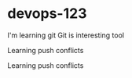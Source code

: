 # devops-123
I'm learning git
Git is interesting tool

Learning push conflicts

Learning push conflicts
